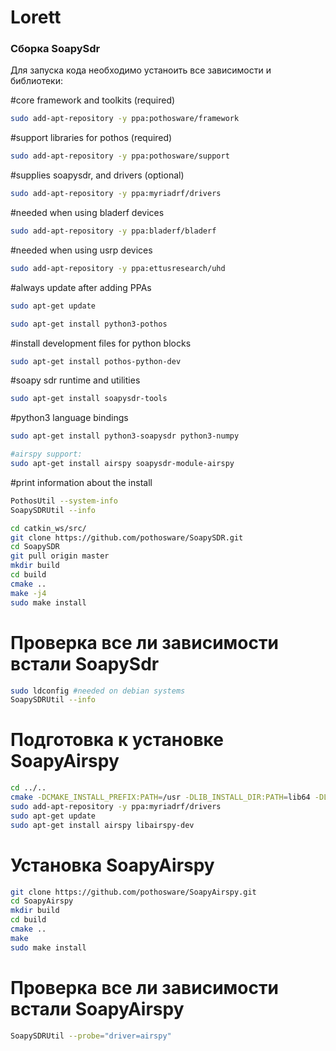 # Lorett
### Сборка SoapySdr
Для запуска кода необходимо устаноить все зависимости и библиотеки:

#core framework and toolkits (required)
```bash
sudo add-apt-repository -y ppa:pothosware/framework
```
#support libraries for pothos (required)
```bash
sudo add-apt-repository -y ppa:pothosware/support
```
#supplies soapysdr, and drivers (optional)
```bash
sudo add-apt-repository -y ppa:myriadrf/drivers
```
#needed when using bladerf devices
```bash
sudo add-apt-repository -y ppa:bladerf/bladerf
```
#needed when using usrp devices
```bash
sudo add-apt-repository -y ppa:ettusresearch/uhd
```
#always update after adding PPAs
```bash
sudo apt-get update
```
```bash
sudo apt-get install python3-pothos
```
#install development files for python blocks
```bash
sudo apt-get install pothos-python-dev
```
#soapy sdr runtime and utilities
```bash
sudo apt-get install soapysdr-tools
```
#python3 language bindings
```bash
sudo apt-get install python3-soapysdr python3-numpy
```
```bash
#airspy support:
sudo apt-get install airspy soapysdr-module-airspy
```
#print information about the install
```bash
PothosUtil --system-info
SoapySDRUtil --info
```
```bash
cd catkin_ws/src/
git clone https://github.com/pothosware/SoapySDR.git
cd SoapySDR
git pull origin master
mkdir build
cd build
cmake ..
make -j4
sudo make install
```
# Проверка все ли зависимости встали SoapySdr
```bash
sudo ldconfig #needed on debian systems
SoapySDRUtil --info
```
# Подготовка к установке SoapyAirspy
```bash
cd ../..
cmake -DCMAKE_INSTALL_PREFIX:PATH=/usr -DLIB_INSTALL_DIR:PATH=lib64 -DLIB_SUFFIX=64 -DSOAPY_SDR_ROOT=/usr ..
sudo add-apt-repository -y ppa:myriadrf/drivers
sudo apt-get update
sudo apt-get install airspy libairspy-dev
```
# Установка SoapyAirspy
```bash
git clone https://github.com/pothosware/SoapyAirspy.git
cd SoapyAirspy
mkdir build
cd build
cmake ..
make
sudo make install
```
# Проверка все ли зависимости встали SoapyAirspy
```bash
SoapySDRUtil --probe="driver=airspy"
```
